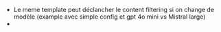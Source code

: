 - Le meme template peut déclancher le content filtering si on change de modèle (example avec simple config et gpt 4o mini vs Mistral large)
- 